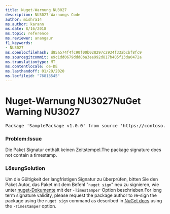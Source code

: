 ```yaml
---
title: Nuget-Warnung NU3027
description: NU3027-Warnungs Code
author: mishra14
ms.author: karann
ms.date: 8/16/2018
ms.topic: reference
ms.reviewer: anangaur
f1_keywords:
- NU3027
ms.openlocfilehash: d85a574f4fc90f00b028297c2934f33abcbf8fc9
ms.sourcegitcommit: e9c1dd0679ddd8ba3ee992d817b405f13da0472a
ms.translationtype: MT
ms.contentlocale: de-DE
ms.lasthandoff: 01/29/2020
ms.locfileid: "76813545"
---
```

# <a name="nuget-warning-nu3027"></a><span data-ttu-id="8df72-103">Nuget-Warnung NU3027</span><span class="sxs-lookup"><span data-stu-id="8df72-103">NuGet Warning NU3027</span></span>

<pre>Package 'SamplePackage v1.0.0' from source 'https://contoso.com/index.json': The signature should be timestamped to enable long-term signature validity after the certificate has expired.</pre>

### <a name="issue"></a><span data-ttu-id="8df72-104">Problem:</span><span class="sxs-lookup"><span data-stu-id="8df72-104">Issue</span></span>

<span data-ttu-id="8df72-105">Die Paket Signatur enthält keinen Zeitstempel.</span><span class="sxs-lookup"><span data-stu-id="8df72-105">The package signature does not contain a timestamp.</span></span>


### <a name="solution"></a><span data-ttu-id="8df72-106">Lösung</span><span class="sxs-lookup"><span data-stu-id="8df72-106">Solution</span></span>

<span data-ttu-id="8df72-107">Um die Gültigkeit der langfristigen Signatur zu überprüfen, bitten Sie den Paket Autor, das Paket mit dem Befehl "`nuget sign`" neu zu signieren, wie unter [nuget-Dokumente](../../create-packages/sign-a-package.md) mit der `-Timestamper`-Option beschrieben.</span><span class="sxs-lookup"><span data-stu-id="8df72-107">For long term signature validity, please request the package author to re-sign the package using the `nuget sign` command as described in [NuGet docs](../../create-packages/sign-a-package.md) using the `-Timestamper` option.</span></span>
